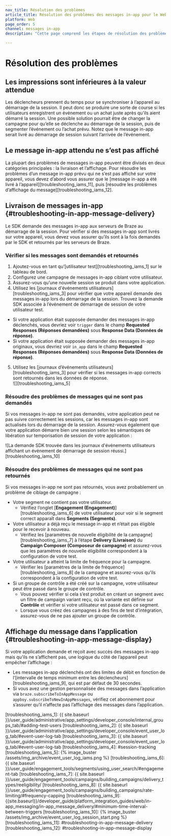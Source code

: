 ```yaml
---
nav_title: Résolution des problèmes
article_title: Résolution des problèmes des messages in-app pour le Web
platform: Web
page_order: 5
channel: messages in-app
description: "Cette page comprend les étapes de résolution des problèmes à suivre pour les problèmes courants avec la livraison ou l’affichage de messages in-app."

---
```


# Résolution des problèmes

## Les impressions sont inférieures à la valeur attendue

Les déclencheurs prennent du temps pour se synchroniser à l’appareil au démarrage de la session. Il peut donc se produire une sorte de course si les utilisateurs enregistrent un événement ou un achat juste après qu’ils aient démarré la session. Une possible solution pourrait être de changer la campagne pour qu’elle se déclenche au démarrage de la session, puis de segmenter l’événement ou l’achat prévu. Notez que le message in-app serait livré au démarrage de session suivant l’arrivée de l’événement.

## Le message in-app attendu ne s’est pas affiché

La plupart des problèmes de messages in-app peuvent être divisés en deux catégories principales : la livraison et l’affichage. Pour résoudre les problèmes d’un message in-app prévu qui ne s’est pas affiché sur votre appareil, vous devez d’abord vous assurer que le [message in-app a été livré à l’appareil][troubleshooting_iams_11], puis [résoudre les problèmes d’affichage du message][troubleshooting_iams_12].

## Livraison de messages in-app {#troubleshooting-in-app-message-delivery}

Le SDK demande des messages in-app aux serveurs de Braze au démarrage de la session. Pour vérifier si des messages in-app sont livrés sur votre appareil, vous devez vous assurer qu’ils sont à la fois demandés par le SDK et retournés par les serveurs de Braze.

### Vérifier si les messages sont demandés et retournés

1. Ajoutez-vous en tant qu’[utilisateur test][troubleshooting_iams_1] sur le tableau de bord.
2. Configurez une campagne de messages in-app ciblant votre utilisateur.
3. Assurez-vous qu’une nouvelle session se produit dans votre application.
4. Utilisez les [journaux d'événements utilisateurs][troubleshooting_iams_3] pour vérifier que votre appareil demande des messages in-app lors du démarrage de la session. Trouvez la demande SDK associée à l’événement de démarrage de session de votre utilisateur test.
  - Si votre application était supposée demander des messages in-app déclenchés, vous devriez voir `trigger` dans le champ **Requested Responses (Réponses demandées)** sous **Response Data (Données de réponse)**.
  - Si votre application était supposée demander des messages in-app originaux, vous devriez voir `in_app` dans le champ **Requested Responses (Réponses demandées)** sous **Response Data (Données de réponse)**.
5. Utilisez les [journaux d’événements utilisateurs][troubleshooting_iams_3] pour vérifier si les messages in-app corrects sont retournés dans les données de réponse.<br>
![][troubleshooting_iams_5]

### Résoudre des problèmes de messages qui ne sont pas demandés

Si vos messages in-app ne sont pas demandés, votre application peut ne pas suivre correctement les sessions, car les messages in-app sont actualisés lors du démarrage de la session. Assurez-vous également que votre application démarre bien une session selon les sémantiques de libération sur temporisation de session de votre application :

![La demande SDK trouvée dans les journaux d'événements utilisateurs affichant un événement de démarrage de session réussi.][troubleshooting_iams_10]

### Résoudre des problèmes de messages qui ne sont pas retournés

Si vos messages in-app ne sont pas retournés, vous avez probablement un problème de ciblage de campagne :

- Votre segment ne contient pas votre utilisateur.
  - Vérifiez l’onglet [**Engagement (Engagement)**][troubleshooting_iams_6] de votre utilisateur pour voir si le segment correct apparaît dans **Segments (Segments)**.
- Votre utilisateur a déjà reçu le message in-app et n’était pas éligible pour le recevoir à nouveau.
  - Vérifiez les [paramètres de nouvelle éligibilité de la campagne][troubleshooting_iams_7] à l’étape **Delivery (Livraison)** du **Campaign Composer (Composeur de campagne)** et assurez-vous que les paramètres de nouvelle éligibilité correspondent à la configuration de votre test.
- Votre utilisateur a atteint la limite de fréquence pour la campagne.
  - Vérifier les [paramètres de la limite de fréquence][troubleshooting_iams_8] de la campagne et assurez-vous qu’ils correspondent à la configuration de votre test.
- Si un groupe de contrôle a été créé sur la campagne, votre utilisateur peut être passé dans le groupe de contrôle.
  - Vous pouvez vérifier si cela s’est produit en créant un segment avec un filtre de campaign variant reçu, où la variante est définie sur **Contrôle** et vérifier si votre utilisateur est passé dans ce segment.
  - Lorsque vous créez des campagnes à des fins de test d’intégration, assurez-vous de ne pas ajouter un groupe de contrôle.

## Affichage du message dans l’application {#troubleshooting-in-app-message-display}

Si votre application demande et reçoit avec succès des messages in-app mais qu’ils ne s’affichent pas, une logique du côté de l’appareil peut empêcher l’affichage :

- Les messages in-app déclenchés ont des limites de débit en fonction de l’[intervalle de temps minimum entre les déclencheurs][troubleshooting_iams_9], qui est par défaut de 30 secondes.
- Si vous avez une gestion personnalisée des messages dans l’application via `braze.subscribeToInAppMessage` ou `appboy.subscribeToNewInAppMessages`, vérifiez cet abonnement pour s’assurer qu’il n’affecte pas l’affichage des messages dans l’application.

[troubleshooting_iams_1]: {{ site.baseurl }}/user_guide/administrative/app_settings/developer_console/internal_groups_tab/#adding-test-users
[troubleshooting_iams_2]: {{ site.baseurl }}/user_guide/administrative/app_settings/developer_console/event_user_log_tab/#event-user-log-tab
[troubleshooting_iams_3]: {{ site.baseurl }}/user_guide/administrative/app_settings/developer_console/event_user_log_tab/#event-user-log-tab
[troubleshooting_iams_4]: #session-tracking
[troubleshooting_iams_5]:  {% image_buster /assets/img_archive/event_user_log_iams.png %}
[troubleshooting_iams_6]: {{ site.baseurl }}/user_guide/engagement_tools/segments/using_user_search/#engagement-tab
[troubleshooting_iams_7]: {{ site.baseurl }}/user_guide/engagement_tools/campaigns/building_campaigns/delivery_types/reeligibility/
[troubleshooting_iams_8]: {{ site.baseurl }}/user_guide/engagement_tools/campaigns/building_campaigns/rate-limiting/#frequency-capping
[troubleshooting_iams_9]: {{site.baseurl}}/developer_guide/platform_integration_guides/web/in-app_messaging/in-app_message_delivery/#minimum-time-interval-between-triggers
[troubleshooting_iams_10]: {% image_buster /assets/img_archive/event_user_log_session_start.png %}
[troubleshooting_iams_11]: #troubleshooting-in-app-message-delivery
[troubleshooting_iams_12]: #troubleshooting-in-app-message-display

